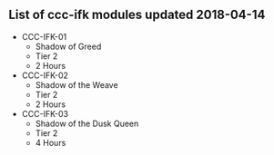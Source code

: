 ## List of ccc-ifk modules updated 2018-04-14
* CCC-IFK-01
  * Shadow of Greed
  * Tier 2
  * 2 Hours
* CCC-IFK-02
  * Shadow of the Weave
  * Tier 2
  * 2 Hours
* CCC-IFK-03
  * Shadow of the Dusk Queen
  * Tier 2
  * 4 Hours
